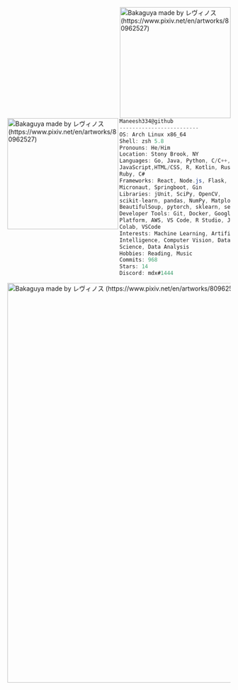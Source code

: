 

<img align="right" src="https://wallpapercave.com/wp/wp4253036.jpg" alt="Bakaguya made by レヴィノス (https://www.pixiv.net/en/artworks/80962527)" width="250" /> <img align="left" src="https://wallpapercave.com/wp/wp4253036.jpg" alt="Bakaguya made by レヴィノス (https://www.pixiv.net/en/artworks/80962527)" width = "250" /> 

```csharp
Maneesh334@github
-------------------------
OS: Arch Linux x86_64
Shell: zsh 5.8
Pronouns: He/Him
Location: Stony Brook, NY
Languages: Go, Java, Python, C/C++, SQL,
JavaScript,HTML/CSS, R, Kotlin, Rust,
Ruby, C#
Frameworks: React, Node.js, Flask,
Micronaut, Springboot, Gin
Libraries: jUnit, SciPy, OpenCV,
scikit-learn, pandas, NumPy, Matplotlib,
BeautifulSoup, pytorch, sklearn, selenium
Developer Tools: Git, Docker, Google Cloud
Platform, AWS, VS Code, R Studio, Jupyter,
Colab, VSCode
Interests: Machine Learning, Artificial
Intelligence, Computer Vision, Data
Science, Data Analysis
Hobbies: Reading, Music
Commits: 968
Stars: 14
Discord: mdx#1444
```



<img align="centre" src="https://wallpapercave.com/wp/wp5025164.jpg" alt="Bakaguya made by レヴィノス (https://www.pixiv.net/en/artworks/80962527)" width = "900"/> 

